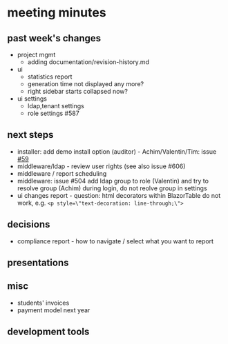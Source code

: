 
# meeting minutes

## past week's changes
- project mgmt
  - adding documentation/revision-history.md
- ui
  - statistics report
  - generation time not displayed any more?
  - right sidebar starts collapsed now?
- ui settings
  - ldap,tenant settings
  - role settings #587

## next steps
- installer: add demo install option (auditor) - Achim/Valentin/Tim: issue [#59](https://github.com/CactuseSecurity/firewall-orchestrator/issues/59)
- middleware/ldap - review user rights (see also issue #606)
- middleware / report scheduling
- middleware: issue #504 add ldap group to role (Valentin) and try to resolve group (Achim) during login, do not reolve group in settings 
- ui changes report - question: html decorators within BlazorTable do not work, e.g. `<p style=\"text-decoration: line-through;\">`

## decisions
- compliance report - how to navigate / select what you want to report

## presentations

## misc
- students' invoices
- payment model next year

## development tools
